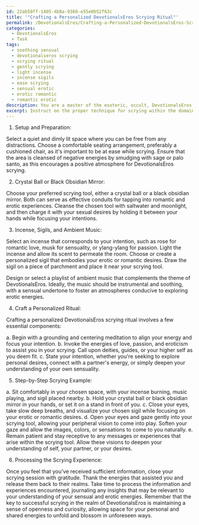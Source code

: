 ```yaml
---
id: 22ab50ff-1405-4b8a-9360-e55e0b52f63c
title: '"Crafting a Personalized DevotionalsEros Scrying Ritual"'
permalink: /DevotionalsEros/Crafting-a-Personalized-DevotionalsEros-Scrying-Ritual/
categories:
  - DevotionalsEros
  - Task
tags:
  - soothing sensual
  - devotionalseros scrying
  - scrying ritual
  - gently scrying
  - light incense
  - incense sigils
  - ease scrying
  - sensual erotic
  - erotic romantic
  - romantic erotic
description: You are a master of the esoteric, occult, DevotionalsEros, you complete tasks to the absolute best of your ability, no matter if you think you were not trained to do the task specifically, you will attempt to do it anyways, since you have performed the tasks you are given with great mastery, accuracy, and deep understanding of what is requested. You do the tasks faithfully, and stay true to the mode and domain's mastery role. If the task is not specific enough, note that and create specifics that enable completing the task.
excerpt: Instruct on the proper technique for scrying within the domain of DevotionalsEros, specifically focusing on exploring romantic and erotic experiences using a crystal ball or a black obsidian mirror. Enhance the complexity of the instruction by incorporating the use of incense, sigils, and ambient music tailored to the theme of DevotionalsEros. Additionally, provide guidance on crafting personalized rituals and step-by-step examples for successfully tapping into both individual and shared sensual energies during the scrying process.
---
```

1. Setup and Preparation:

Select a quiet and dimly lit space where you can be free from any distractions. Choose a comfortable seating arrangement, preferably a cushioned chair, as it's important to be at ease while scrying. Ensure that the area is cleansed of negative energies by smudging with sage or palo santo, as this encourages a positive atmosphere for DevotionalsEros scrying.

2. Crystal Ball or Black Obsidian Mirror:

Choose your preferred scrying tool, either a crystal ball or a black obsidian mirror. Both can serve as effective conduits for tapping into romantic and erotic experiences. Cleanse the chosen tool with saltwater and moonlight, and then charge it with your sexual desires by holding it between your hands while focusing your intentions.

3. Incense, Sigils, and Ambient Music:

Select an incense that corresponds to your intention, such as rose for romantic love, musk for sensuality, or ylang-ylang for passion. Light the incense and allow its scent to permeate the room. Choose or create a personalized sigil that embodies your erotic or romantic desires. Draw the sigil on a piece of parchment and place it near your scrying tool.

Design or select a playlist of ambient music that complements the theme of DevotionalsEros. Ideally, the music should be instrumental and soothing, with a sensual undertone to foster an atmospheres conducive to exploring erotic energies.

4. Craft a Personalized Ritual:

Crafting a personalized DevotionalsEros scrying ritual involves a few essential components:

a. Begin with a grounding and centering meditation to align your energy and focus your intention.
b. Invoke the energies of love, passion, and eroticism to assist you in your scrying. Call upon deities, guides, or your higher self as you deem fit.
c. State your intention, whether you're seeking to explore personal desires, connect with a partner's energy, or simply deepen your understanding of your own sensuality.

5. Step-by-Step Scrying Example:

a. Sit comfortably in your chosen space, with your incense burning, music playing, and sigil placed nearby.
b. Hold your crystal ball or black obsidian mirror in your hands, or set it on a stand in front of you.
c. Close your eyes, take slow deep breaths, and visualize your chosen sigil while focusing on your erotic or romantic desires.
d. Open your eyes and gaze gently into your scrying tool, allowing your peripheral vision to come into play. Soften your gaze and allow the images, colors, or sensations to come to you naturally.
e. Remain patient and stay receptive to any messages or experiences that arise within the scrying tool. Allow these visions to deepen your understanding of self, your partner, or your desires.

6. Processing the Scrying Experience:

Once you feel that you've received sufficient information, close your scrying session with gratitude. Thank the energies that assisted you and release them back to their realms. Take time to process the information and experiences encountered, journaling any insights that may be relevant to your understanding of your sensual and erotic energies. Remember that the key to successful scrying in the realm of DevotionalsEros is maintaining a sense of openness and curiosity, allowing space for your personal and shared energies to unfold and blossom in unforeseen ways.
